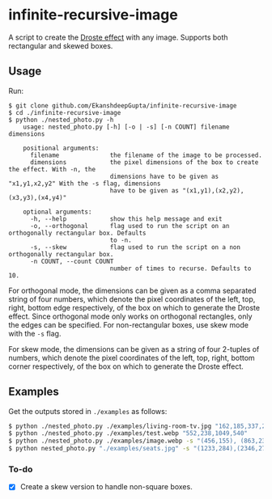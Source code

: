 # infinite-recursive-image
A script to create the [Droste effect](https://en.wikipedia.org/wiki/Droste_effect) with any image. Supports both rectangular and skewed boxes.

## Usage

Run:

```
$ git clone github.com/EkanshdeepGupta/infinite-recursive-image
$ cd ./infinite-recursive-image
$ python ./nested_photo.py -h
    usage: nested_photo.py [-h] [-o | -s] [-n COUNT] filename dimensions

    positional arguments:
      filename              the filename of the image to be processed.
      dimensions            the pixel dimensions of the box to create the effect. With -n, the
                            dimensions have to be given as "x1,y1,x2,y2" With the -s flag, dimensions
                            have to be given as "(x1,y1),(x2,y2),(x3,y3),(x4,y4)"

    optional arguments:
      -h, --help            show this help message and exit
      -o, --orthogonal      flag used to run the script on an orthogonally rectangular box. Defaults
                            to -n.
      -s, --skew            flag used to run the script on a non orthogonally rectangular box.
      -n COUNT, --count COUNT
                            number of times to recurse. Defaults to 10.
```

For orthogonal mode, the dimensions can be given as a comma separated string of four numbers, which denote the pixel coordinates of the left, top, right, bottom edge respectively, of the box on which to generate the Droste effect. Since orthogonal mode only works on orthogonal rectangles, only the edges can be specified. For non-rectangular boxes, use skew mode with the `-s` flag.

For skew mode, the dimensions can be given as a string of four 2-tuples of numbers, which denote the pixel coordinates of the left, top, right, bottom corner respectively, of the box on which to generate the Droste effect.

## Examples

Get the outputs stored in `./examples` as follows:

```bash
$ python ./nested_photo.py ./examples/living-room-tv.jpg "162,185,337,280"
$ python ./nested_photo.py ./examples/test.webp "552,238,1049,540"
$ python ./nested_photo.py ./examples/image.webp -s "(456,155), (863,237), (857,468), (457,451)"
$ python nested_photo.py "./examples/seats.jpg" -s "(1233,284),(2346,270),(2360, 1007),(1249, 1024)"
```



### To-do

- [x] Create a skew version to handle non-square boxes.
